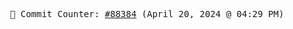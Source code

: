 <p align="center">
    <samp>
        📮 Commit Counter: <a href="https://github.com/Javascript-void0/Javascript-void0/commits/main">#88384</a> (April 20, 2024 @ 04:29 PM)
    </samp>
</p>